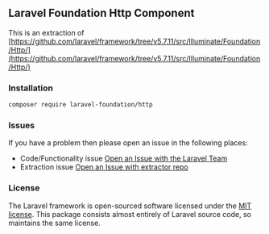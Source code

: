 ## Laravel Foundation Http Component

This is an extraction of [https://github.com/laravel/framework/tree/v5.7.11/src/Illuminate/Foundation/Http/](https://github.com/laravel/framework/tree/v5.7.11/src/Illuminate/Foundation/Http/)

### Installation

```bash
composer require laravel-foundation/http
```


### Issues

If you have a problem then please open an issue in the following places:

* Code/Functionality issue [Open an Issue with the Laravel Team](https://github.com/laravel/framework/issues/new/choose)
* Extraction issue [Open an Issue with extractor repo](https://github.com/laravel-foundation/readme/issues/new)


### License

The Laravel framework is open-sourced software licensed under the [MIT license](http://opensource.org/licenses/MIT). This package consists almost entirely of Laravel source code, so maintains the same license.
